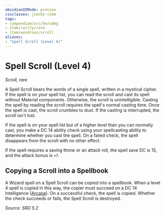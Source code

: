 ```yaml
---
obsidianUIMode: preview
cssclasses: json5e-item
tags:
- compendium/src/5e/xdmg
- item/rarity/rare
- item/wondrous/scroll
aliases: 
- "Spell Scroll (Level 4)"
---
```

# Spell Scroll (Level 4)
*Scroll, rare*  


A Spell Scroll bears the words of a single spell, written in a mystical cipher. If the spell is on your spell list, you can read the scroll and cast its spell without Material components. Otherwise, the scroll is unintelligible. Casting the spell by reading the scroll requires the spell's normal casting time. Once the spell is cast, the scroll crumbles to dust. If the casting is interrupted, the scroll isn't lost.

If the spell is on your spell list but of a higher level than you can normally cast, you make a DC 14 ability check using your spellcasting ability to determine whether you cast the spell. On a failed check, the spell disappears from the scroll with no other effect.

If the spell requires a saving throw or an attack roll, the spell save DC is 15, and the attack bonus is `+7`.

## Copying a Scroll into a Spellbook

A Wizard spell on a Spell Scroll can be copied into a spellbook. When a level 4 spell is copied in this way, the copier must succeed on a DC 14 Intelligence ([Arcana](skills.md#Arcana)). On a successful check, the spell is copied. Whether the check succeeds or fails, the Spell Scroll is destroyed.

*Source: SRD 5.2*